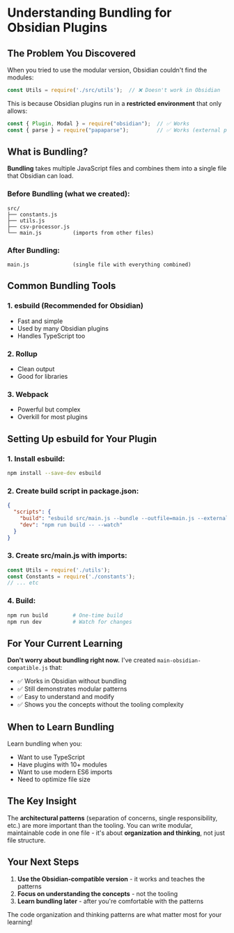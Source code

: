 # Understanding Bundling for Obsidian Plugins

## The Problem You Discovered

When you tried to use the modular version, Obsidian couldn't find the modules:
```javascript
const Utils = require('./src/utils');  // ❌ Doesn't work in Obsidian
```

This is because Obsidian plugins run in a **restricted environment** that only allows:
```javascript
const { Plugin, Modal } = require("obsidian");  // ✅ Works
const { parse } = require("papaparse");         // ✅ Works (external package)
```

## What is Bundling?

**Bundling** takes multiple JavaScript files and combines them into a single file that Obsidian can load.

### Before Bundling (what we created):
```
src/
├── constants.js      
├── utils.js         
├── csv-processor.js  
└── main.js          (imports from other files)
```

### After Bundling:
```
main.js              (single file with everything combined)
```

## Common Bundling Tools

### 1. **esbuild** (Recommended for Obsidian)
- Fast and simple
- Used by many Obsidian plugins
- Handles TypeScript too

### 2. **Rollup**
- Clean output
- Good for libraries

### 3. **Webpack**
- Powerful but complex
- Overkill for most plugins

## Setting Up esbuild for Your Plugin

### 1. Install esbuild:
```bash
npm install --save-dev esbuild
```

### 2. Create build script in package.json:
```json
{
  "scripts": {
    "build": "esbuild src/main.js --bundle --outfile=main.js --external:obsidian --external:papaparse --format=cjs",
    "dev": "npm run build -- --watch"
  }
}
```

### 3. Create src/main.js with imports:
```javascript
const Utils = require('./utils');
const Constants = require('./constants');
// ... etc
```

### 4. Build:
```bash
npm run build        # One-time build
npm run dev          # Watch for changes
```

## For Your Current Learning

**Don't worry about bundling right now.** I've created `main-obsidian-compatible.js` that:
- ✅ Works in Obsidian without bundling
- ✅ Still demonstrates modular patterns
- ✅ Easy to understand and modify
- ✅ Shows you the concepts without the tooling complexity

## When to Learn Bundling

Learn bundling when you:
- Want to use TypeScript
- Have plugins with 10+ modules
- Want to use modern ES6 imports
- Need to optimize file size

## The Key Insight

The **architectural patterns** (separation of concerns, single responsibility, etc.) are more important than the tooling. You can write modular, maintainable code in one file - it's about **organization and thinking**, not just file structure.

## Your Next Steps

1. **Use the Obsidian-compatible version** - it works and teaches the patterns
2. **Focus on understanding the concepts** - not the tooling
3. **Learn bundling later** - after you're comfortable with the patterns

The code organization and thinking patterns are what matter most for your learning!
